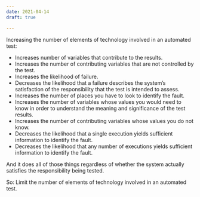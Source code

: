 ```yaml
---
date: 2021-04-14
draft: true

---
```

Increasing the number of elements of technology
involved in an automated test:

-   Increases number of variables that contribute to the results.
-   Increases the number of contributing variables that are not controlled by the test.
-   Increases the likelihood of failure.
-   Decreases the likelihood that a failure describes the system’s satisfaction of the responsibility that the test is intended to assess.
-   Increases the number of places you have to look to identify the fault.
-   Increases the number of variables whose values you would need to know in order to understand the meaning and significance of the test results.
-   Increases the number of contributing variables whose values you do not know.
-   Decreases the likelihood that a single execution yields sufficient information to identify the fault.
-   Decreases the likelihood that any number of executions yields sufficient information to identify the fault.

And it does all of those things regardless of whether the system actually satisfies the responsibility being tested.

So: Limit the number of elements of technology involved in an automated test.
